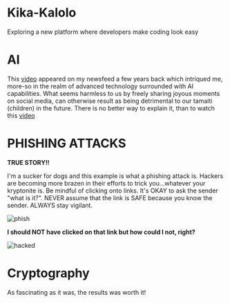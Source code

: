 # Kika-Kalolo
Exploring a new platform where developers make coding look easy

# AI

This [video](https://www.youtube.com/watch?v=F4WZ_k0vUDM) appeared on my newsfeed a few years back which intriqued me, more-so in the realm of advanced technology surrounded with AI capabilities. What seems harmless to us by freely sharing joyous moments on social media, can otherwise result as being detrimental to our tamaiti (children) in the future. There is no better way to explain it, than to watch this [video](https://www.youtube.com/watch?v=F4WZ_k0vUDM)

# PHISHING ATTACKS

**TRUE STORY!!**

I'm a sucker for dogs and this example is what a phishing attack is. Hackers are becoming more brazen in their efforts to trick you...whatever your kryptonite is. Be mindful of clicking onto links. It's OKAY to ask the sender "what is it?". NEVER assume that the link is SAFE because you know the sender. ALWAYS stay vigilant. 

![phish](https://github.com/user-attachments/assets/bcf26851-281f-4d16-90e9-7dda88c996d3)

**I should NOT have clicked on that link but how could I not, right?**

![hacked](https://github.com/user-attachments/assets/e22cfcbd-5d30-48d0-9cb9-8ac5cd3e3e27)

# Cryptography

As fascinating as it was, the results was worth it!
